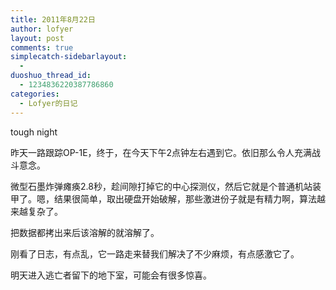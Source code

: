 ```yaml
---
title: 2011年8月22日
author: lofyer
layout: post
comments: true
simplecatch-sidebarlayout:
  - 
duoshuo_thread_id:
  - 1234836220387786860
categories:
  - Lofyer的日记
---
```

tough night

昨天一路跟踪OP-1E，终于，在今天下午2点钟左右遇到它。依旧那么令人充满战斗意念。

微型石墨炸弹瘫痪2.8秒，趁间隙打掉它的中心探测仪，然后它就是个普通机站装甲了。嗯，结果很简单，取出硬盘开始破解，那些激进份子就是有精力啊，算法越来越复杂了。

把数据都拷出来后该溶解的就溶解了。

刚看了日志，有点乱，它一路走来替我们解决了不少麻烦，有点感激它了。

明天进入逃亡者留下的地下室，可能会有很多惊喜。